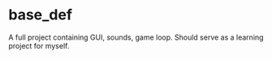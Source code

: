# base_def
A full project containing GUI, sounds, game loop. Should serve as a learning project for myself.
